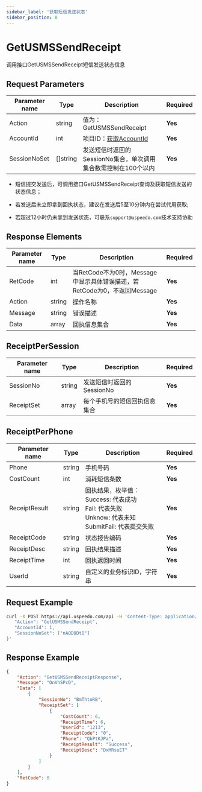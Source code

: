 ```yaml
---
sidebar_label: '获取短信发送状态'
sidebar_position: 8
---
```


# GetUSMSSendReceipt

调用接口GetUSMSSendReceipt短信发送状态信息

## Request Parameters

|Parameter name| Type |Description|Required|
|---|---|---|---|
|Action| string | 值为：GetUSMSSendReceipt |**Yes**|
|AccountId | int | 项目ID：[获取AccountId](/docs/api/list/index.md)  | **Yes** |
|SessionNoSet| []string |发送短信时返回的SessionNo集合，单次调用集合数需控制在100个以内|**Yes**|

- 短信提交发送后，可调用接口GetUSMSSendReceipt查询及获取短信发送的状态信息；

- 若发送后未立即拿到回执状态，建议在发送后5至10分钟内在尝试代用获取;

- 若超过12小时仍未拿到发送状态，可联系`support@uspeedo.com`技术支持协助

## Response Elements

|Parameter name|Type|Description|Required|
|---|---|---|---|
|RetCode|int|当RetCode不为0时，Message中显示具体错误描述，若RetCode为0，不返回Message|**Yes**|
|Action|string|操作名称|**Yes**|
|Message|string|错误描述|**Yes**|
|Data|array|回执信息集合|**Yes**|

## ReceiptPerSession

|Parameter name|Type|Description|Required|
|---|---|---|---|
|SessionNo|string|发送短信时返回的SessionNo|**Yes**|
|ReceiptSet|array|每个手机号的短信回执信息集合|**Yes**|

## ReceiptPerPhone

|Parameter name|Type| Description |Required|
|---|---|---|---|
|Phone|string| 手机号码 |**Yes**|
|CostCount|int| 消耗短信条数 |**Yes**|
|ReceiptResult|string| 回执结果，枚举值：<br/>  Success: 代表成功 <br/>  Fail: 代表失败  <br/>  Unknow: 代表未知 <br/>  SubmitFail: 代表提交失败 |**Yes**|
|ReceiptCode|string| 状态报告编码 |**Yes**|
|ReceiptDesc|string| 回执结果描述 |**Yes**|
|ReceiptTime|int| 回执返回时间 |**Yes**|
|UserId|string| 自定义的业务标识ID，字符串 |**Yes**|

## Request Example

```bash
curl -X POST https://api.uspeedo.com/api -H 'Content-Type: application/json' -d '{
   "Action": "GetUSMSSendReceipt",
   "AccountId": 1,
   "SessionNoSet": ["nAQDODtO"]
}'
```

## Response Example

```json
{
    "Action": "GetUSMSSendReceiptResponse", 
    "Message": "OnVhSPcD", 
    "Data": [
        {
            "SessionNo": "BmThtoRB", 
            "ReceiptSet": [
                {
                    "CostCount": 6, 
                    "ReceiptTime": 6, 
                    "UserId": "1213", 
                    "ReceiptCode": "0", 
                    "Phone": "QbPtKJPa", 
                    "ReceiptResult": "Success", 
                    "ReceiptDesc": "DxMRsuET"
                }
            ]
        }
    ], 
    "RetCode": 0
}
```